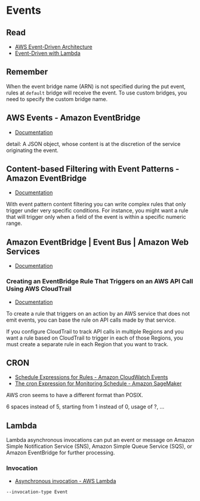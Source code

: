 # Events

## Read

- [AWS Event-Driven Architecture](https://aws.amazon.com/event-driven-architecture/)
- [Event-Driven with Lambda](https://event-driven-architecture.workshop.aws/3-lambda.html)

## Remember

When the event bridge name (ARN) is not specified during the put event, rules at `default` bridge will receive the event. To use custom bridges, you need to specify the custom bridge name.

## AWS Events - Amazon EventBridge

- [Documentation](https://docs.aws.amazon.com/eventbridge/latest/userguide/aws-events.html)

detail: A JSON object, whose content is at the discretion of the service originating the event.

## Content-based Filtering with Event Patterns - Amazon EventBridge

- [Documentation](https://docs.aws.amazon.com/eventbridge/latest/userguide/content-filtering-with-event-patterns.html)

With event pattern content filtering you can write complex rules that only trigger under very specific conditions. For instance, you might want a rule that will trigger only when a field of the event is within a specific numeric range.

## Amazon EventBridge | Event Bus | Amazon Web Services

- [Documentation](https://aws.amazon.com/eventbridge/)

### Creating an EventBridge Rule That Triggers on an AWS API Call Using AWS CloudTrail

- [Documentation](https://docs.aws.amazon.com/eventbridge/latest/userguide/create-eventbridge-cloudtrail-rule.html)

To create a rule that triggers on an action by an AWS service that does not emit events, you can base the rule on API calls made by that service.

If you configure CloudTrail to track API calls in multiple Regions and you want a rule based on CloudTrail to trigger in each of those Regions, you must create a separate rule in each Region that you want to track.

## CRON

- [Schedule Expressions for Rules - Amazon CloudWatch Events](https://docs.aws.amazon.com/AmazonCloudWatch/latest/events/ScheduledEvents.html)
- [The cron Expression for Monitoring Schedule - Amazon SageMaker](https://docs.aws.amazon.com/sagemaker/latest/dg/model-monitor-schedule-expression.html)

AWS cron seems to have a different format than POSIX.

6 spaces instead of 5, starting from 1 instead of 0, usage of ?, …

## Lambda

Lambda asynchronous invocations can put an event or message on Amazon Simple Notification Service (SNS), Amazon Simple
Queue Service (SQS), or Amazon EventBridge for further processing.

### Invocation

- [Asynchronous invocation - AWS Lambda](https://docs.aws.amazon.com/lambda/latest/dg/invocation-async.html)

`--invocation-type Event`
